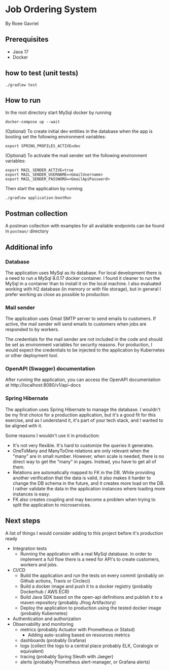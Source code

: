 # Job Ordering System
By Roee Gavriel

## Prerequisites
 - Java 17
 - Docker

## how to test (unit tests)
```shell
./gradlew test
```

## How to run
In the root directory start MySql docker by running
```shell
docker-compose up --wait
```

(Optional) To create initial dev entities in the database when the app is booting set the following environment variables:
```shell
export SPRING_PROFILES_ACTIVE=dev
```

(Optional) To activate the mail sender set the following environment variables:
```shell
export MAIL_SENDER_ACTIVE=true
export MAIL_SENDER_USERNAME=<GmailUsername>
export MAIL_SENDER_PASSWORD=<GmailApiPassword>
```

Then start the application by running
```shell
./gradlew application:bootRun
```

## Postman collection
A postman collection with examples for all available endpoints can be found in `postman/` directory

## Additional info

### Database
The application uses MySql as its database. For local development there is a need to run a MySql 8.0.17 docker container.
I found it cleaner to run the MySql in a container than to install it on the local machine. I also evaluated working with H2
database (in memory or with file storage), but in general I prefer working as close as possible to production. 

### Mail sender
The application uses Gmail SMTP server to send emails to customers.
If active, the mail sender will send emails to customers when jobs are responded to by workers.

The credentials for the mail sender are not included in the code and should be set as environment variables for security reasons.
For production, I would expect the credentials to be injected to the application by Kubernetes or other deployment tool.

### OpenAPI (Swagger) documentation
After running the application, you can access the OpenAPI documentation at http://localhost:8080/v1/api-docs

### Spring Hibernate
The application uses Spring Hibernate to manage the database. I wouldn't be my first choice for a production application,
but it's a good fit for this exercise, and as I understand it, it's part of your tech stack, and I wanted to be aligned with it.

Some reasons I wouldn't use it in production:
- It's not very flexible. It's hard to customize the queries it generates.
- OneToMany and ManyToOne relations are only relevant when the "many" are in small number. However, when scale is needed,
  there is no direct way to get the "many" in pages. Instead, you have to get all of them.
- Relations are automatically mapped to FK in the DB. While providing another verification that the data is valid, it also
  makes it harder to change the DB schema in the future, and it creates more load on the DB. I rather validate the data in the application
  instances where loading more instances is easy.
- FK also creates coupling and may become a problem when trying to split the application to microservices.

## Next steps
A list of things I would consider adding to this project before it's production ready

- Integration tests
  - Running the application with a real MySql database. In order to implement a full flow there is a need for API's to create
    customers, workers and jobs.
- CI/CD
  - Build the application and run the tests on every commit (probably on Github actions, Travis or Circleci)
  - Build a docker image and push it to a docker registry (probably Dockerhub / AWS ECR)
  - Build Java SDK based on the open-api definitions and publish it to a maven repository (probably Jfrog Artifactory)
  - Deploy the application to production using the tested docker image (probably Kubernetes)
- Authentication and authorization
- Observability and monitoring
  - metrics (probably Actuator with Prometheus or Statsd)
    - Adding auto-scaling based on resources metrics 
  - dashboards (probably Grafana)
  - logs (collect the logs to a central place probably ELK, Coralogix or equivalent)
  - tracing (probably Spring Sleuth with Jaeger)
  - alerts (probably Prometheus alert-manager, or Grafana alerts)
